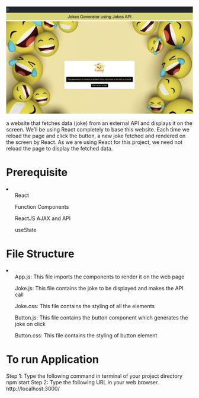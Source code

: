 ![Screenshot](./screenshot.png)


<p>
 a website that fetches data (joke) from an external API and displays it on the screen. We’ll be using React completely to base this website. Each time we reload the page and click the button, a new joke fetched and rendered on the screen by React. As we are using React for this project, we need not reload the page to display the fetched data.
 <p>

 <h1>
 Prerequisite
 </h1>
<li>
 <ul>React</ul>
 <ul>Function Components</ul>
 <ul>ReactJS AJAX and API</ul>
 <ul>useState</ul>
 </li>

 <h1> File Structure </h1>
 <li>
<ul>App.js: This file imports the components to render it on the web page</ul>
<ul>Joke.js: This file contains the joke to be displayed and makes the API call</ul>
<ul>Joke.css: This file contains the styling of all the elements </ul>
<ul>Button.js: This file contains the button component which generates the joke on click</ul>
<ul>Button.css: This file contains the styling of button element</ul>
</li>

<h1> To run Application </h1>
Step 1: Type the following command in terminal of your project directory
npm start
Step 2: Type the following URL in your web browser.
http://localhost:3000/